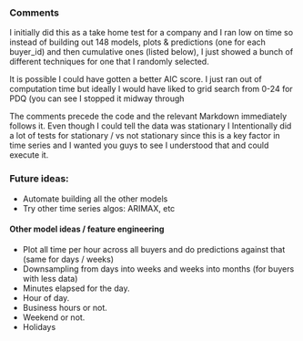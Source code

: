 ### Comments
I initially did this as a take home test for a company and I ran low on time so instead of building out 148 models,
plots & predictions (one for each buyer_id) and then cumulative ones (listed below), I just showed a bunch of different
techniques for one that I randomly selected.

It is possible I could have gotten a better AIC score.  I just ran out of computation time but ideally I would have 
liked to grid search from 0-24 for PDQ (you can see I stopped it midway through

The comments precede the code and the relevant Markdown immediately follows it.
Even though I could tell the data was stationary I Intentionally did a lot of tests for stationary / vs not stationary 
since this is a key factor in time series and I wanted you guys to see I understood that and could execute it.
 
### Future ideas:
* Automate building all the other models
* Try other time series algos: ARIMAX, etc
#### Other model ideas / feature engineering
* Plot all time per hour across all buyers and do predictions against that (same for days / weeks)
* Downsampling from days into weeks and weeks into months (for buyers with less data)
* Minutes elapsed for the day.
* Hour of day.
* Business hours or not.
* Weekend or not.
* Holidays
